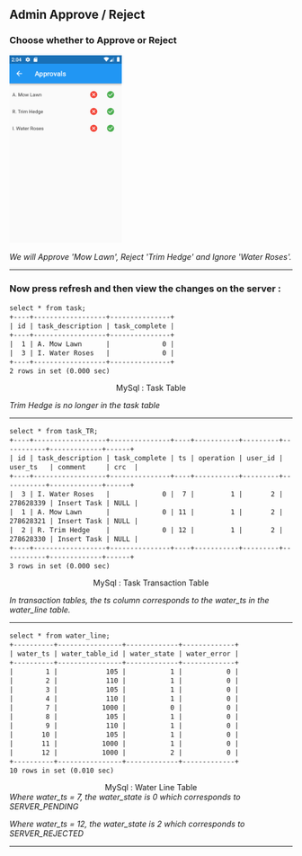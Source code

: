 ## Admin Approve / Reject

### Choose whether to Approve or Reject

<img src="images/admin_approvals.png" width="200" />

<i>We will Approve 'Mow Lawn', Reject 'Trim Hedge' and Ignore 'Water Roses'.</i>
<hr/>

### Now press refresh and then view the changes on the server :

```roomsql
select * from task;
+----+------------------+---------------+
| id | task_description | task_complete |
+----+------------------+---------------+
|  1 | A. Mow Lawn      |             0 |
|  3 | I. Water Roses   |             0 |
+----+------------------+---------------+
2 rows in set (0.000 sec)
```
<div align="center">MySql : Task Table</div>

<i>Trim Hedge is no longer in the task table</i>
<hr/>

```roomsql
select * from task_TR;
+----+------------------+---------------+----+-----------+---------+-----------+-------------+------+
| id | task_description | task_complete | ts | operation | user_id | user_ts   | comment     | crc  |
+----+------------------+---------------+----+-----------+---------+-----------+-------------+------+
|  3 | I. Water Roses   |             0 |  7 |         1 |       2 | 278628339 | Insert Task | NULL |
|  1 | A. Mow Lawn      |             0 | 11 |         1 |       2 | 278628321 | Insert Task | NULL |
|  2 | R. Trim Hedge    |             0 | 12 |         1 |       2 | 278628330 | Insert Task | NULL |
+----+------------------+---------------+----+-----------+---------+-----------+-------------+------+
3 rows in set (0.000 sec)
```
<div align="center">MySql : Task Transaction Table</div>

<i>In transaction tables, the ts column corresponds to the water_ts in the water_line table.</i>
<hr/>

```roomsql
select * from water_line;
+----------+----------------+-------------+-------------+
| water_ts | water_table_id | water_state | water_error |
+----------+----------------+-------------+-------------+
|        1 |            105 |           1 |           0 |
|        2 |            110 |           1 |           0 |
|        3 |            105 |           1 |           0 |
|        4 |            110 |           1 |           0 |
|        7 |           1000 |           0 |           0 |
|        8 |            105 |           1 |           0 |
|        9 |            110 |           1 |           0 |
|       10 |            105 |           1 |           0 |
|       11 |           1000 |           1 |           0 |
|       12 |           1000 |           2 |           0 |
+----------+----------------+-------------+-------------+
10 rows in set (0.010 sec)
```
<div align="center">MySql : Water Line Table</div>
<i>Where water_ts = 7, the water_state is 0 which corresponds to SERVER_PENDING</i>

<i>Where water_ts = 12, the water_state is 2 which corresponds to SERVER_REJECTED</i>
<hr/>
